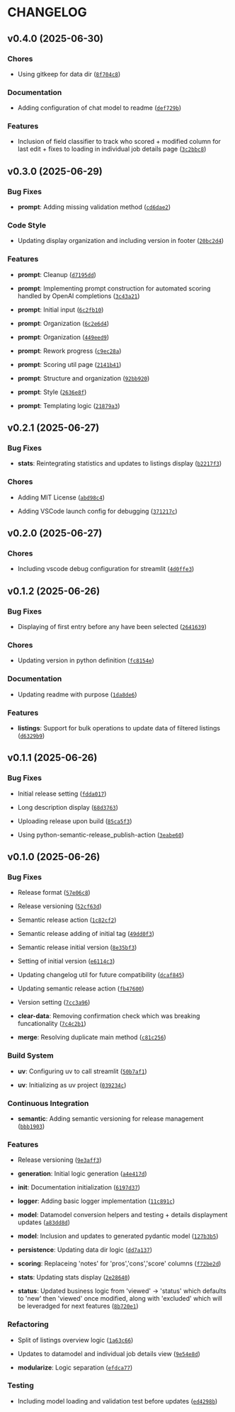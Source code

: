 # CHANGELOG


## v0.4.0 (2025-06-30)

### Chores

- Using gitkeep for data dir
  ([`8f704c8`](https://github.com/maxo99/jobfinder/commit/8f704c89fbdbeef0c501814f3dd0e160c984e636))

### Documentation

- Adding configuration of chat model to readme
  ([`def729b`](https://github.com/maxo99/jobfinder/commit/def729b82873592295f0e239730f3672f99d5a9a))

### Features

- Inclusion of field classifier to track who scored + modified column for last edit + fixes to
  loading in individual job details page
  ([`3c2bbc8`](https://github.com/maxo99/jobfinder/commit/3c2bbc836c9b16f57f8c9573dff37c5f85a4f40d))


## v0.3.0 (2025-06-29)

### Bug Fixes

- **prompt**: Adding missing validation method
  ([`cd6dae2`](https://github.com/maxo99/jobfinder/commit/cd6dae2a60a88c96b0b5828c245633b0d5fb516d))

### Code Style

- Updating display organization and including version in footer
  ([`20bc2d4`](https://github.com/maxo99/jobfinder/commit/20bc2d4be744cb77ad51b27d04a90caa5854db65))

### Features

- **prompt**: Cleanup
  ([`d7195dd`](https://github.com/maxo99/jobfinder/commit/d7195ddb6731d840ea2fb6b5627af2debc073873))

- **prompt**: Implementing prompt construction for automated scoring handled by OpenAI completions
  ([`3c43a21`](https://github.com/maxo99/jobfinder/commit/3c43a21a503b086e9aff0582f224b95240bbd132))

- **prompt**: Initial input
  ([`6c2fb10`](https://github.com/maxo99/jobfinder/commit/6c2fb10509b5a76f88afd2bd81405ddafa340463))

- **prompt**: Organization
  ([`6c2e6d4`](https://github.com/maxo99/jobfinder/commit/6c2e6d49ffe5f8460a35af617b48e706b3f8c4a5))

- **prompt**: Organization
  ([`449eed9`](https://github.com/maxo99/jobfinder/commit/449eed997e185ffd586b32b87a7aa3ad0ebe2a46))

- **prompt**: Rework progress
  ([`c9ec28a`](https://github.com/maxo99/jobfinder/commit/c9ec28ada9400fbe77251782af9df3c9197ecd50))

- **prompt**: Scoring util page
  ([`2141b41`](https://github.com/maxo99/jobfinder/commit/2141b4135248d8ed976b553413e9fdd0a3a777e3))

- **prompt**: Structure and organization
  ([`92bb920`](https://github.com/maxo99/jobfinder/commit/92bb920ef6cca776485784ea6d411c7046434c58))

- **prompt**: Style
  ([`2636e8f`](https://github.com/maxo99/jobfinder/commit/2636e8f07b7ae9903eeecc98a24a58a84d083483))

- **prompt**: Templating logic
  ([`21879a3`](https://github.com/maxo99/jobfinder/commit/21879a3c63a9abab55b5e43868d74d525b36a0d1))


## v0.2.1 (2025-06-27)

### Bug Fixes

- **stats**: Reintegrating statistics and updates to listings display
  ([`b2217f3`](https://github.com/maxo99/jobfinder/commit/b2217f33e34e45a6a44236d1eee89f916706c6e6))

### Chores

- Adding MIT License
  ([`abd98c4`](https://github.com/maxo99/jobfinder/commit/abd98c437ee43aca74f9984caf1b19b027f1613a))

- Adding VSCode launch config for debugging
  ([`371217c`](https://github.com/maxo99/jobfinder/commit/371217c3a7f092e736dd8cfc0e829804d91cd9b5))


## v0.2.0 (2025-06-27)

### Chores

- Including vscode debug configuration for streamlit
  ([`4d0ffe3`](https://github.com/maxo99/jobfinder/commit/4d0ffe3f1fd154f86990131c26fd9336b303cea2))


## v0.1.2 (2025-06-26)

### Bug Fixes

- Displaying of first entry before any have been selected
  ([`2641639`](https://github.com/maxo99/jobfinder/commit/26416391baed6e0ca9febb3ae6847a7c9f34f023))

### Chores

- Updating version in python definition
  ([`fc8154e`](https://github.com/maxo99/jobfinder/commit/fc8154e96ead22c6cd94bfaf443cc32c7c41e6a8))

### Documentation

- Updating readme with purpose
  ([`1da8de6`](https://github.com/maxo99/jobfinder/commit/1da8de6451aea397a735cdc08d684acf496967c0))

### Features

- **listings**: Support for bulk operations to update data of filtered listings
  ([`d6329b9`](https://github.com/maxo99/jobfinder/commit/d6329b93a1e03bad4df14a931d0f4c885bf3c99f))


## v0.1.1 (2025-06-26)

### Bug Fixes

- Initial release setting
  ([`fdda017`](https://github.com/maxo99/jobfinder/commit/fdda017f3a584237d6a06ab63f93e0408538dc31))

- Long description display
  ([`68d3763`](https://github.com/maxo99/jobfinder/commit/68d3763aa6e911a50f929854648e132f9e1c8037))

- Uploading release upon build
  ([`85ca5f3`](https://github.com/maxo99/jobfinder/commit/85ca5f3d7b1ee4639cf8b429981c4f40c6fecb3e))

- Using python-semantic-release_publish-action
  ([`3eabe60`](https://github.com/maxo99/jobfinder/commit/3eabe60d25858aa0f4da058c0419201c53ac0756))


## v0.1.0 (2025-06-26)

### Bug Fixes

- Release format
  ([`57e06c8`](https://github.com/maxo99/jobfinder/commit/57e06c808e3bcd484127453442ba1c2231034b1d))

- Release versioning
  ([`52cf63d`](https://github.com/maxo99/jobfinder/commit/52cf63d6e0d2a30d582d5dad28d3dc9d85200cec))

- Semantic release action
  ([`1c82cf2`](https://github.com/maxo99/jobfinder/commit/1c82cf283e6b1683449fea869adcd651b7f3b36d))

- Semantic release adding of initial tag
  ([`49dd0f3`](https://github.com/maxo99/jobfinder/commit/49dd0f3d55336a7c0d7999d1638d89dfd30d2b87))

- Semantic release initial version
  ([`8e35bf3`](https://github.com/maxo99/jobfinder/commit/8e35bf3d0010bf439c981931c84b94eebc2cb2b4))

- Setting of initial version
  ([`e6114c3`](https://github.com/maxo99/jobfinder/commit/e6114c3b911cf319c6577ba20baab790cb28c059))

- Updating changelog util for future compatibility
  ([`dcaf845`](https://github.com/maxo99/jobfinder/commit/dcaf8452c26b3ba4a7137d06307f0d52de596dd3))

- Updating semantic release action
  ([`fb47600`](https://github.com/maxo99/jobfinder/commit/fb4760082a96a16849e13d0ef32a7da73b36af50))

- Version setting
  ([`7cc3a96`](https://github.com/maxo99/jobfinder/commit/7cc3a96e8ac53fc9306637f57e34869d8a15f1a9))

- **clear-data**: Removing confirmation check which was breaking funcationality
  ([`7c4c2b1`](https://github.com/maxo99/jobfinder/commit/7c4c2b1e1146db18a363da02825e8c62f7f7b4d1))

- **merge**: Resolving duplicate main method
  ([`c81c256`](https://github.com/maxo99/jobfinder/commit/c81c256ad5357939f90a672d34821c5ea20e430f))

### Build System

- **uv**: Configuring uv to call streamlit
  ([`50b7af1`](https://github.com/maxo99/jobfinder/commit/50b7af11bc61a35ebc6d823b2b951548c5379ae1))

- **uv**: Initializing as uv project
  ([`039234c`](https://github.com/maxo99/jobfinder/commit/039234cfeeb075f71a8de09a3f6d0f08d82a51aa))

### Continuous Integration

- **semantic**: Adding semantic versioning for release management
  ([`bbb1903`](https://github.com/maxo99/jobfinder/commit/bbb1903414d733545a3a1675eae86c89f7ef57ed))

### Features

- Release versioning
  ([`9e3aff3`](https://github.com/maxo99/jobfinder/commit/9e3aff3dc17a62ee63e3776ad04704eaeea8cfce))

- **generation**: Initial logic generation
  ([`a4e417d`](https://github.com/maxo99/jobfinder/commit/a4e417d501e58ea45e39f3520122706663397eb2))

- **init**: Documentation initialization
  ([`6197d37`](https://github.com/maxo99/jobfinder/commit/6197d37e4941e66682ca1b1d594e9c76ba8b5a11))

- **logger**: Adding basic logger implementation
  ([`11c891c`](https://github.com/maxo99/jobfinder/commit/11c891c537856090a57c1896d653e19e53accee5))

- **model**: Datamodel conversion helpers and testing + details displayment updates
  ([`a83dd8d`](https://github.com/maxo99/jobfinder/commit/a83dd8d500806280a443835d35deae23f3cf6d95))

- **model**: Inclusion and updates to generated pydantic model
  ([`127b3b5`](https://github.com/maxo99/jobfinder/commit/127b3b56ea8dc48c1fde16d4bd61a1241a8badd8))

- **persistence**: Updating data dir logic
  ([`dd7a137`](https://github.com/maxo99/jobfinder/commit/dd7a137d2961643270320320a57052cf2b831e26))

- **scoring**: Replaceing 'notes' for 'pros','cons','score' columns
  ([`f72be2d`](https://github.com/maxo99/jobfinder/commit/f72be2d8b6098a1722c469b6a7859e30f1c844e7))

- **stats**: Updating stats display
  ([`2e28640`](https://github.com/maxo99/jobfinder/commit/2e28640443e3911d84d882657b81438ed3562f2e))

- **status**: Updated business logic from 'viewed' -> 'status' which defaults to 'new' then 'viewed'
  once modified, along with 'excluded' which will be leveradged for next features
  ([`8b720e1`](https://github.com/maxo99/jobfinder/commit/8b720e10c39e358e0e96de0c6df87f252924f091))

### Refactoring

- Split of listings overview logic
  ([`1a63c66`](https://github.com/maxo99/jobfinder/commit/1a63c66fdff03effa6178dbdaee995205a7cdc41))

- Updates to datamodel and individual job details view
  ([`9e54e8d`](https://github.com/maxo99/jobfinder/commit/9e54e8d817344786424a6c921e37f6a69c4b5794))

- **modularize**: Logic separation
  ([`efdca77`](https://github.com/maxo99/jobfinder/commit/efdca77e34ba741ed304bba04dc399405d90c35b))

### Testing

- Including model loading and validation test before updates
  ([`ed4298b`](https://github.com/maxo99/jobfinder/commit/ed4298b33aeeabd356214c67e87be118f70f4726))
